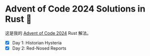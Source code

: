 # Advent of Code 2024 Solutions in Rust 🦀

这是我的 [Advent of Code 2024](https://adventofcode.com/2024) Rust 解法。

- [x] Day 1: Historian Hysteria
- [x] Day 2: Red-Nosed Reports
